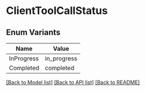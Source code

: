 # ClientToolCallStatus

## Enum Variants

| Name | Value |
|---- | -----|
| InProgress | in_progress |
| Completed | completed |


[[Back to Model list]](../README.md#documentation-for-models) [[Back to API list]](../README.md#documentation-for-api-endpoints) [[Back to README]](../README.md)


